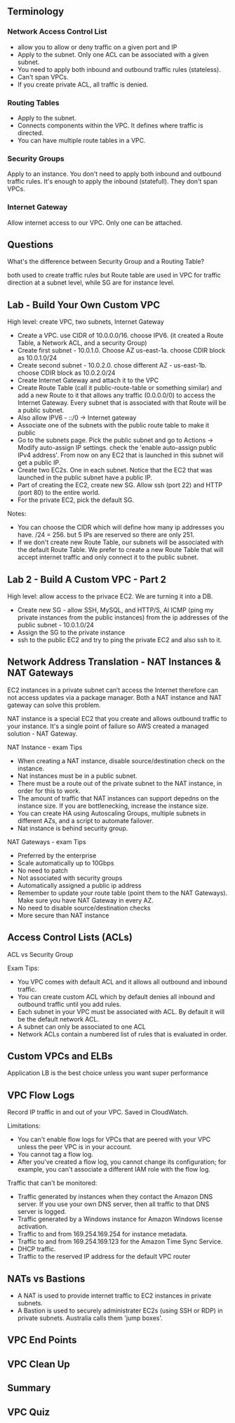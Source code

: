 ## Terminology

### Network Access Control List
* allow you to allow or deny traffic on a given port and IP
* Apply to the subnet. Only one ACL can be associated with a given subnet.
* You need to apply both inbound and outbound traffic rules (stateless).
* Can't span VPCs.
* If you create private ACL, all traffic is denied.

### Routing Tables
* Apply to the subnet.
* Connects components within the VPC. It defines where traffic is directed.
* You can have multiple route tables in a VPC.

### Security Groups
Apply to an instance.
You don't need to apply both inbound and outbound traffic rules. It's enough to apply the inbound (statefull).
They don't span VPCs.

### Internet Gateway
Allow internet access to our VPC. Only one can be attached.

## Questions
What's the difference between Security Group and a Routing Table?

both used to create traffic rules but Route table are used in VPC for traffic direction at a subnet level, while SG are for instance level.


## Lab - Build Your Own Custom VPC
High level: create VPC, two subnets, Internet Gateway

* Create a VPC. use CIDR of 10.0.0.0/16. choose IPV6. (it created a Route Table, a Network ACL, and a security Group)
* Create first subnet - 10.0.1.0. Choose AZ us-east-1a. choose CDIR block as 10.0.1.0/24
* Create second subnet - 10.0.2.0. chose different AZ - us-east-1b. choose CDIR block as 10.0.2.0/24
* Create Internet Gateway and attach it to the VPC
* Create Route Table (call it public-route-table or something similar) and add a new Route to it that allows any traffic (0.0.0.0/0) to access the Internet Gateway. Every subnet that is associated with that Route will be a public subnet.
* Also allow IPV6 - ::/0 -> Internet gateway
* Associate one of the subnets with the public route table to make it public
* Go to the subnets page. Pick the public subnet and go to Actions -> Modify auto-assign IP settings. check the 'enable auto-assign public IPv4 address'. From now on any EC2 that is launched in this subnet will get a public IP.
* Create two EC2s. One in each subnet. Notice that the EC2 that was launched in the public subnet have a public IP.
* Part of creating the EC2, create new SG. Allow ssh (port 22) and HTTP (port 80) to the entire world.
* For the private EC2, pick the default SG.

Notes:
* You can choose the CIDR which will define how many ip addresses you have. /24 = 256. but 5 IPs are reserved so there are only 251.
* If we don't create new Route Table, our subnets will be associated with the default Route Table. We prefer to create a new Route Table that will accept internet traffic and only connect it to the public subnet.

## Lab 2 - Build A Custom VPC - Part 2
High level: allow access to the privace EC2. We are turning it into a DB.

* Create new SG - allow SSH, MySQL, and HTTP/S, Al ICMP (ping my private instances from the public instances) from the ip addresses of the public subnet - 10.0.1.0/24
* Assign the SG to the private instance
* ssh to the public EC2 and try to ping the private EC2 and also ssh to it.

## Network Address Translation - NAT Instances & NAT Gateways
EC2 instances in a private subnet can’t access the Internet therefore can not access updates via a package manager. Both a NAT instance and NAT gateway can solve this problem.

NAT instance is a special EC2 that you create and allows outbound traffic to your instance. It's a single point of failure so AWS created a managed solution - NAT Gateway.

NAT Instance - exam Tips
* When creating a NAT instance, disable source/destination check on the instance.
* Nat instances must be in a public subnet.
* There must be a route out of the private subnet to the NAT instance, in order for this to work.
* The amount of traffic that NAT instances can support depedns on the instance size. If you are bottlenecking, increase the instance size.
* You can create HA using Autoscaling Groups, multiple subnets in different AZs, and a script to automate failover.
* Nat instance is behind security group.

NAT Gateways - exam Tips
* Preferred by the enterprise
* Scale automatically up to 10Gbps
* No need to patch
* Not associated with security groups
* Automatically assigned a public ip address
* Remember to update your route table (point them to the NAT Gateways). Make sure you have NAT Gateway in every AZ.
* No need to disable source/destination checks
* More secure than NAT instance

## Access Control Lists (ACLs)
ACL vs Security Group

Exam Tips:
* You VPC comes with default ACL and it allows all outbound and inbound traffic.
* You can create custom ACL which by default denies all inbound and outbound traffic until you add rules.
* Each subnet in your VPC must be associated with ACL. By default it will be the default network ACL.
* A subnet can only be associated to one ACL
* Network ACLs contain a numbered list of rules that is evaluated in order.

## Custom VPCs and ELBs
Application LB is the best choice unless you want super performance

## VPC Flow Logs
Record IP traffic in and out of your VPC. Saved in CloudWatch.

Limitations:
* You can't enable flow logs for VPCs that are peered with your VPC unless the peer VPC is in your account.
* You cannot tag a flow log.
* After you've created a flow log, you cannot change its configuration; for example, you can't associate a different IAM role with the flow log.

Traffic that can't be monitored:
* Traffic generated by instances when they contact the Amazon DNS server. If you use your own DNS server, then all traffic to that DNS server is logged.
* Traffic generated by a Windows instance for Amazon Windows license activation.
* Traffic to and from 169.254.169.254 for instance metadata.
* Traffic to and from 169.254.169.123 for the Amazon Time Sync Service.
* DHCP traffic.
* Traffic to the reserved IP address for the default VPC router

## NATs vs Bastions
* A NAT is used to provide internet traffic to EC2 instances in private subnets.
* A Bastion is used to securely administrater EC2s (using SSH or RDP) in private subnets. Australia calls them 'jump boxes'.

## VPC End Points
## VPC Clean Up
## Summary
## VPC Quiz

